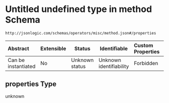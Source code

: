 # Untitled undefined type in method Schema

```txt
http://jsonlogic.com/schemas/operators/misc/method.json#/properties
```




| Abstract            | Extensible | Status         | Identifiable            | Custom Properties | Additional Properties | Access Restrictions | Defined In                                                         |
| :------------------ | ---------- | -------------- | ----------------------- | :---------------- | --------------------- | ------------------- | ------------------------------------------------------------------ |
| Can be instantiated | No         | Unknown status | Unknown identifiability | Forbidden         | Allowed               | none                | [method.json\*](operators/misc/method.json "open original schema") |

## properties Type

unknown
